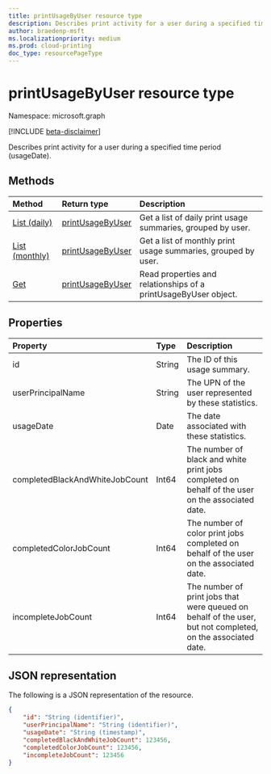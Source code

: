 ```yaml
---
title: printUsageByUser resource type
description: Describes print activity for a user during a specified time period (usageDate).
author: braedenp-msft
ms.localizationpriority: medium
ms.prod: cloud-printing
doc_type: resourcePageType
---
```


# printUsageByUser resource type

Namespace: microsoft.graph

[!INCLUDE [beta-disclaimer](../../includes/beta-disclaimer.md)]

Describes print activity for a user during a specified time period (usageDate).

## Methods

| Method                                                              | Return type                             | Description                                                     |
| :------------------------------------------------------------------ | :-------------------------------------- | :-------------------------------------------------------------- |
| [List (daily)](../api/reportroot-list-dailyprintusagebyuser.md)     | [printUsageByUser](printusagebyuser.md) | Get a list of daily print usage summaries, grouped by user.     |
| [List (monthly)](../api/reportroot-list-monthlyprintusagebyuser.md) | [printUsageByUser](printusagebyuser.md) | Get a list of monthly print usage summaries, grouped by user.   |
| [Get](../api/printusagebyuser-get.md)                               | [printUsageByUser](printusagebyuser.md) | Read properties and relationships of a printUsageByUser object. |

## Properties

| Property                       | Type   | Description                                                                                                 |
| :----------------------------- | :----- | :---------------------------------------------------------------------------------------------------------- |
| id                             | String | The ID of this usage summary.                                                                               |
| userPrincipalName              | String | The UPN of the user represented by these statistics.                                                        |
| usageDate                      | Date   | The date associated with these statistics.                                                                  |
| completedBlackAndWhiteJobCount | Int64  | The number of black and white print jobs completed on behalf of the user on the associated date.            |
| completedColorJobCount         | Int64  | The number of color print jobs completed on behalf of the user on the associated date.                      |
| incompleteJobCount             | Int64  | The number of print jobs that were queued on behalf of the user, but not completed, on the associated date. |

## JSON representation

The following is a JSON representation of the resource.

<!-- {
  "blockType": "resource",
  "optionalProperties": [

  ],
  "@odata.type": "microsoft.graph.printUsageByUser"
}-->

```json
{
    "id": "String (identifier)",
    "userPrincipalName": "String (identifier)",
    "usageDate": "String (timestamp)",
    "completedBlackAndWhiteJobCount": 123456,
    "completedColorJobCount": 123456,
    "incompleteJobCount": 123456
}
```

<!-- uuid: 8fcb5dbc-d5aa-4681-8e31-b001d5168d79
2015-10-25 14:57:30 UTC -->

<!-- {
  "type": "#page.annotation",
  "description": "printUsageByUser resource",
  "keywords": "",
  "section": "documentation",
  "tocPath": ""
}-->
